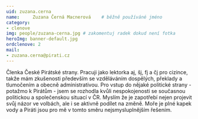 ```yaml
---
uid: zuzana.cerna
name:     Zuzana Černá Macnerová  	# běžně používáné jméno
category:
- clenove
img: people/zuzana-cerna.jpg # zakomentuj radek dokud není fotka
heroImg: banner-default.jpg
ordclenove: 2
mail:
- zuzana.cerna@pirati.cz
---
```


Členka České Pirátské strany. Pracuji jako lektorka aj, šj, fj a čj pro cizince, takže mám zkušenosti především se vzděláváním dospělých, překlady a tlumočením a obecně administrativou.
Pro vstup do nějaké politické strany - potažmo k Pirátům - jsem se rozhodla kvůli nespokojenosti se současnou politickou a společenskou situací v ČR. Myslím že je zapotřebí nejen projevit svůj názor ve volbách, ale i se aktivně podílet na změně. Moře je plné kapek vody a Piráti jsou pro mě v tomto směru nejsmysluplnějším řešením.
